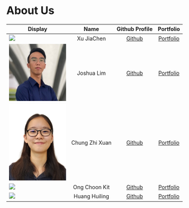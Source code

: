 # About Us

| Display                                             |      Name      |               Github Profile                |               Portfolio                |
|-----------------------------------------------------|:--------------:|:-------------------------------------------:|:--------------------------------------:|
| ![](https://via.placeholder.com/100.png?text=Photo) |   Xu JiaChen   | [Github](https://github.com/aaronxujiachen) |  [Portfolio](team/xujiachen.md)   |
| <img src="images/JoshuaLim.jpeg" width="150px">     |   Joshua Lim   |    [Github](https://github.com/lckjosh)     |   [Portfolio](team/lckjosh.md)    |
| <img src="images/ChungZhiXuan.jpg" width="150px">   | Chung Zhi Xuan |   [Github](https://github.com/spaceman03)   |    [Portfolio](team/spaceman03.md)     |
| ![](https://via.placeholder.com/100.png?text=Photo) | Ong Choon Kit  |  [Github](https://github.com/choonkit-nus)  | [Portfolio](team/choonkit-nus.md) |
| ![](https://via.placeholder.com/100.png?text=Photo) | Huang Huiling  |   [Github](https://github.com/vvhuiling)    |   [Portfolio](team/huiling.md)    |

